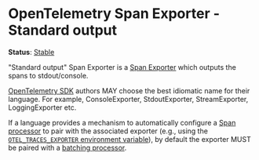 <!--- Hugo front matter used to generate the website version of this page:
linkTitle: Stdout
--->

# OpenTelemetry Span Exporter - Standard output

**Status**: [Stable](../../document-status.md)

"Standard output" Span Exporter is a [Span
Exporter](../sdk.md#span-exporter) which outputs the spans to
stdout/console.

[OpenTelemetry SDK](../../overview.md#sdk) authors MAY choose the best idiomatic
name for their language. For example, ConsoleExporter, StdoutExporter,
StreamExporter, LoggingExporter etc.

If a language provides a mechanism to automatically configure a
[Span processor](../sdk.md#span-processor) to pair with the associated
exporter (e.g., using the [`OTEL_TRACES_EXPORTER` environment
variable](../../configuration/sdk-environment-variables.md#exporter-selection)), by
default the exporter MUST be paired with a [batching
processor](../sdk.md#batching-processor).
